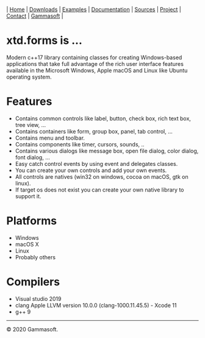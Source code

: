 | [Home](home.md) | [Downloads](downloads.md) | [Examples](examples.md) | [Documentation](documentation.md) | [Sources](https://github.com/gammasoft71/xtd_forms) | [Project](https://sourceforge.net/projects/formspro/) | [Contact](contact.md) | [Gammasoft](https://gammasoft71.wixsite.com/gammasoft) |

# xtd.forms is ...

Modern c++17 library containing classes for creating Windows-based applications that take full advantage of the rich user interface features available in the Microsoft Windows, Apple macOS and Linux like Ubuntu operating system.

# Features

* Contains common controls like label, button, check box, rich text box, tree view, ...
* Contains containers like form, group box, panel, tab control, ...
* Contains menu and toolbar.
* Contains components like timer, cursors, sounds, ..
* Contains various dialogs like message box, open file dialog, color dialog, font dialog, ...
* Easy catch control events by using event and delegates classes.
* You can create your own controls and add your own events.
* All controls are natives (win32 on windows, cocoa on macOS, gtk on linux).
* If target os does not exist you can create your own native library to support it.

# Platforms

* Windows
* macOS X
* Linux
* Probably others

# Compilers

* Visual studio 2019
* clang Apple LLVM version 10.0.0 (clang-1000.11.45.5) - Xcode 11
* g++ 9

______________________________________________________________________________________________

© 2020 Gammasoft.
